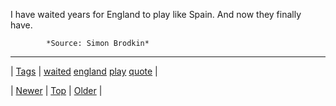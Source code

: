<!--
title: I have waited years for England to play like Spain. And now they finally have.
date: 2020-06-28T15:27:00.334Z
tags: waited, england, play, quote
-->




I have waited years for England to play like Spain. And now they finally have.

            *Source: Simon Brodkin*

<!--BOTTOM-POST-NAVIGATION-->
---

| [Tags](tags.md) | [waited](tag-waited.md) [england](tag-england.md) [play](tag-play.md) [quote](tag-quote.md) |

| [Newer](89476075737.md) | [Top](index.md) | [Older](89514702680.md) |